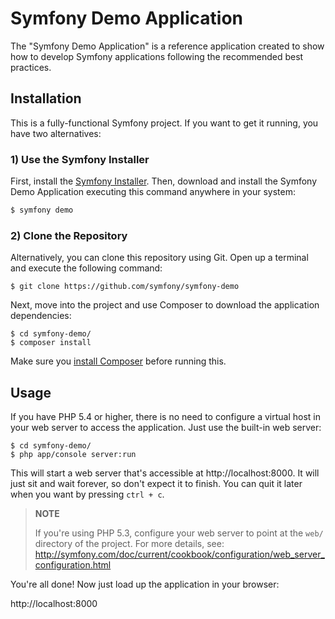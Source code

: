 Symfony Demo Application
========================

The "Symfony Demo Application" is a reference application created to show how
to develop Symfony applications following the recommended best practices.

Installation
------------

This is a fully-functional Symfony project. If you want to get it running,
you have two alternatives:

### 1) Use the Symfony Installer

First, install the [Symfony Installer](https://github.com/symfony/symfony-installer).
Then, download and install the Symfony Demo Application executing this command
anywhere in your system:

```bash
$ symfony demo
```

### 2) Clone the Repository

Alternatively, you can clone this repository using Git. Open up a terminal and
execute the following command:

```
$ git clone https://github.com/symfony/symfony-demo
````

Next, move into the project and use Composer to download the application
dependencies:

```
$ cd symfony-demo/
$ composer install
```

Make sure you [install Composer](http://getcomposer.org/download/) before
running this.

Usage
-----

If you have PHP 5.4 or higher, there is no need to configure a virtual host
in your web server to access the application. Just use the built-in web server:

```
$ cd symfony-demo/
$ php app/console server:run
```

This will start a web server that's accessible at http://localhost:8000.
It will just sit and wait forever, so don't expect it to finish. You can
quit it later when you want by pressing `ctrl + c`.

> **NOTE**
>
> If you're using PHP 5.3, configure your web server to point at the `web/`
> directory of the project. For more details, see:
> http://symfony.com/doc/current/cookbook/configuration/web_server_configuration.html

You're all done! Now just load up the application in your browser:

http://localhost:8000
